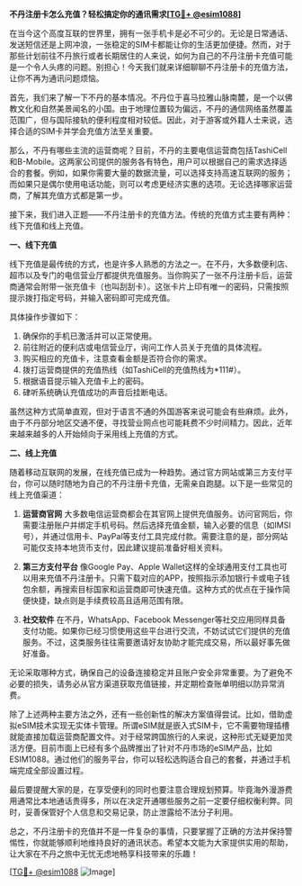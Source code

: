 **不丹注册卡怎么充值？轻松搞定你的通讯需求[[TG💪+ @esim1088](https://t.me/s/esim1088)]**

在当今这个高度互联的世界里，拥有一张手机卡是必不可少的。无论是日常通话、发送短信还是上网冲浪，一张稳定的SIM卡都能让你的生活更加便捷。然而，对于那些计划前往不丹旅行或者长期居住的人来说，如何为自己的不丹注册卡充值可能是一个令人头疼的问题。别担心！今天我们就来详细聊聊不丹注册卡的充值方法，让你不再为通讯问题烦恼。

首先，我们来了解一下不丹的基本情况。不丹位于喜马拉雅山脉南麓，是一个以佛教文化和自然美景闻名的小国。由于地理位置较为偏远，不丹的通信网络虽然覆盖范围广，但与国际接轨的便利程度相对较低。因此，对于游客或外籍人士来说，选择合适的SIM卡并学会充值方法至关重要。

那么，不丹有哪些主流的运营商呢？目前，不丹的主要电信运营商包括TashiCell和B-Mobile。这两家公司提供的服务各有特色，用户可以根据自己的需求选择适合的套餐。例如，如果你需要大量的数据流量，可以选择支持高速互联网的服务；而如果只是偶尔使用电话功能，则可以考虑更经济实惠的选项。无论选择哪家运营商，了解其充值方式都是第一步。

接下来，我们进入正题——不丹注册卡的充值方法。传统的充值方式主要有两种：线下充值和线上充值。

**一、线下充值**

线下充值是最传统的方式，也是许多人熟悉的方法之一。在不丹，大多数便利店、超市以及专门的电信营业厅都提供充值服务。当你购买了一张不丹注册卡后，运营商通常会附带一张充值卡（也叫刮刮卡）。这张卡片上印有唯一的密码，只需按照提示拨打指定号码，并输入密码即可完成充值。

具体操作步骤如下：
1. 确保你的手机已激活并可以正常使用。
2. 前往附近的便利店或电信营业厅，询问工作人员关于充值的具体流程。
3. 购买相应的充值卡，注意查看金额是否符合你的需求。
4. 拨打运营商提供的充值热线（如TashiCell的充值热线为*111#）。
5. 根据语音提示输入充值卡上的密码。
6. 硉听系统确认充值成功的声音后挂断电话。

虽然这种方式简单直观，但对于语言不通的外国游客来说可能会有些麻烦。此外，由于不丹部分地区交通不便，寻找营业网点也可能耗费不少时间精力。因此，近年来越来越多的人开始倾向于采用线上充值的方式。

**二、线上充值**

随着移动互联网的发展，在线充值已成为一种趋势。通过官方网站或第三方支付平台，你可以随时随地为自己的不丹注册卡充值，无需亲自跑腿。以下是一些常见的线上充值渠道：

1. **运营商官网**
   大多数电信运营商都会在其官网上提供充值服务。访问官网后，你需要注册账户并绑定手机号码。然后选择充值金额，输入必要的信息（如IMSI号），并通过信用卡、PayPal等支付工具完成付款。需要注意的是，部分网站可能仅支持本地货币支付，因此建议提前准备好相关资料。

2. **第三方支付平台**
   像Google Pay、Apple Wallet这样的全球通用支付工具也可以用来充值不丹注册卡。只需下载对应的APP，按照指示添加银行卡或电子钱包余额，再搜索目标国家和运营商即可快速充值。这种方式的优点在于操作简便快捷，缺点则是手续费较高且适用范围有限。

3. **社交软件**
   在不丹，WhatsApp、Facebook Messenger等社交应用同样具备支付功能。如果你已经习惯使用这些平台进行交流，不妨试试它们提供的充值服务。不过，这类服务往往需要邀请好友协助才能完成交易，所以最好事先做好准备。

无论采取哪种方式，确保自己的设备连接稳定并且账户安全非常重要。为了避免不必要的损失，请务必从官方渠道获取充值链接，并定期检查账单明细以防异常消费。

除了上述两种主要方法之外，还有一些创新性的解决方案值得尝试。比如，借助虚拟eSIM技术实现无实体卡管理。所谓eSIM就是嵌入式SIM卡，它不需要物理插槽就能直接加载运营商配置文件。对于经常跨国旅行的人来说，这种形式无疑更加灵活方便。目前市面上已经有多个品牌推出了针对不丹市场的eSIM产品，比如ESIM1088。通过他们的服务平台，你可以轻松选购适合自己的套餐，并通过手机端完成全部设置过程。

最后要提醒大家的是，在享受便利的同时也要注意合理规划预算。毕竟海外漫游费用通常比本地通话贵得多，所以在决定开通哪些服务之前一定要仔细权衡利弊。同时，妥善保管好个人信息和交易记录，防止泄露给不法分子利用。

总之，不丹注册卡的充值并不是一件复杂的事情，只要掌握了正确的方法并保持警惕性，你就能够顺利地维持良好的通讯状态。希望本文能为大家提供实用的帮助，让大家在不丹之旅中无忧无虑地畅享科技带来的乐趣！

[[TG💪+ @esim1088](https://t.me/s/esim1088) ![Image](https://i.postimg.cc/4NQfJmqS/Snipaste-2025-05-13-00-14-12.png)]